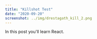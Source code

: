 ```yaml
---
title: "Killshot Test"
date: "2020-09-20"
screenshot: ../img/drestagath_kill_2.png
---
```


In this post you'll learn React.
